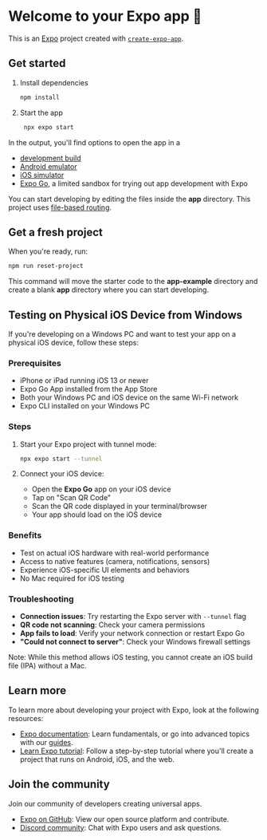 # Welcome to your Expo app 👋

This is an [Expo](https://expo.dev) project created with [`create-expo-app`](https://www.npmjs.com/package/create-expo-app).

## Get started

1. Install dependencies

   ```bash
   npm install
   ```

2. Start the app

   ```bash
    npx expo start
   ```

In the output, you'll find options to open the app in a

- [development build](https://docs.expo.dev/develop/development-builds/introduction/)
- [Android emulator](https://docs.expo.dev/workflow/android-studio-emulator/)
- [iOS simulator](https://docs.expo.dev/workflow/ios-simulator/)
- [Expo Go](https://expo.dev/go), a limited sandbox for trying out app development with Expo

You can start developing by editing the files inside the **app** directory. This project uses [file-based routing](https://docs.expo.dev/router/introduction).

## Get a fresh project

When you're ready, run:

```bash
npm run reset-project
```

This command will move the starter code to the **app-example** directory and create a blank **app** directory where you can start developing.

## Testing on Physical iOS Device from Windows

If you're developing on a Windows PC and want to test your app on a physical iOS device, follow these steps:

### Prerequisites

- iPhone or iPad running iOS 13 or newer
- Expo Go App installed from the App Store
- Both your Windows PC and iOS device on the same Wi-Fi network
- Expo CLI installed on your Windows PC

### Steps

1. Start your Expo project with tunnel mode:
   ```bash
   npx expo start --tunnel
   ```

2. Connect your iOS device:
   - Open the **Expo Go** app on your iOS device
   - Tap on "Scan QR Code"
   - Scan the QR code displayed in your terminal/browser
   - Your app should load on the iOS device

### Benefits

- Test on actual iOS hardware with real-world performance
- Access to native features (camera, notifications, sensors)
- Experience iOS-specific UI elements and behaviors
- No Mac required for iOS testing

### Troubleshooting

- **Connection issues**: Try restarting the Expo server with `--tunnel` flag
- **QR code not scanning**: Check your camera permissions
- **App fails to load**: Verify your network connection or restart Expo Go
- **"Could not connect to server"**: Check your Windows firewall settings

Note: While this method allows iOS testing, you cannot create an iOS build file (IPA) without a Mac.

## Learn more

To learn more about developing your project with Expo, look at the following resources:

- [Expo documentation](https://docs.expo.dev/): Learn fundamentals, or go into advanced topics with our [guides](https://docs.expo.dev/guides).
- [Learn Expo tutorial](https://docs.expo.dev/tutorial/introduction/): Follow a step-by-step tutorial where you'll create a project that runs on Android, iOS, and the web.

## Join the community

Join our community of developers creating universal apps.

- [Expo on GitHub](https://github.com/expo/expo): View our open source platform and contribute.
- [Discord community](https://chat.expo.dev): Chat with Expo users and ask questions.
```